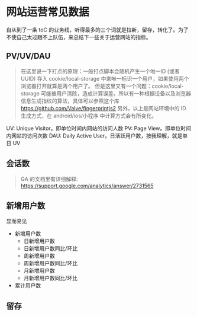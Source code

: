 # 网站运营常见数据

自从到了一条 toC 的业务线，听得最多的三个词就是拉新，留存，转化了。为了不使自己太过跟不上队伍，来总结下一些关于运营网站的指标。

## PV/UV/DAU

> 在这里说一下打点的原理：一般打点脚本会随机产生一个唯一ID (或者 UUID) 存入 cookie/local-storage 中来唯一标识一个用户，如果使用两个浏览器打开就算是两个用户了。
> 但是这里又有一个问题：cookie/local-storage 可能被用户清除，造成计算误差。所以有一种根据设备以及浏览器信息生成指纹的算法，具体可以参照这个库 <https://github.com/Valve/fingerprintjs2>
> 另外，以上是网站环境中的 ID 生成方式，在 android/ios/小程序 中计算方式会有所变化。

UV: Unique Visitor。即单位时间内网站的访问人数
PV: Page View。即单位时间内网站的访问次数
DAU: Daily Active User。日活跃用户数，按我理解，就是单日 UV

## 会话数

> GA 的文档里有详细解释: <https://support.google.com/analytics/answer/2731565>

## 新增用户数

显而易见

+ 新增用户数
    + 日新增用户数
    + 日新增用户数同比/环比
    + 周新增用户数
    + 周新增用户数同比/环比
    + 月新增用户数
    + 月新增用户数同比/环比
+ 累计用户数

## 留存
